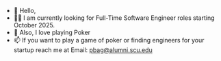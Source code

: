 <!--![](https://komarev.com/ghpvc/?username=piyushbag&color=dc143c)-->

- 👋 Hello,
- :student: I am currently looking for Full-Time Software Engineer roles starting October 2025.
- 👀 Also, I love playing Poker
- 📫 If you want to play a game of poker or finding engineers for your startup reach me at Email: pbag@alumni.scu.edu
<!--
- [![Piyush's github stats](https://github-readme-stats.vercel.app/api?username=piyushbag)](https://github.com/piyushbag/github-readme-stats)
-->


<!---
piyushbag/piyushbag is a ✨ special ✨ repository because its `README.md` (this file) appears on your GitHub profile.
You can click the Preview link to take a look at your changes.
--->
